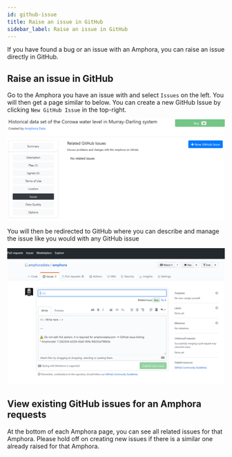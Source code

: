 ```yaml
---
id: github-issue
title: Raise an issue in GitHub
sidebar_label: Raise an issue in GitHub
---
```

If you have found a bug or an issue with an Amphora, you can raise an issue directly in GitHub.

## Raise an issue in GitHub

Go to the Amphora you have an issue with and select `Issues` on the left. You will then get a page similar to below. You can create a new GitHub Issue by clicking `New GitHub Issue` in the top-right.

![GitHub issue, Screenshot](/docs/assets/screenshots/github-issue.png)


You will then be redirected to GitHub where you can describe and manage the issue like you would with any GitHub issue

![Issue on github, Screenshot](/docs/assets/screenshots/Issue-on-github.png)


## View existing GitHub issues for an Amphora requests

At the bottom of each Amphora page, you can see all related issues for that Amphora. Please hold off on creating new issues if there is a similar one already raised for that Amphora.